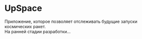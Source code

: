 # UpSpace
Приложение, которое позволяет отслеживать будущие запуски космических ракет.  
На ранней стадии разработки...


